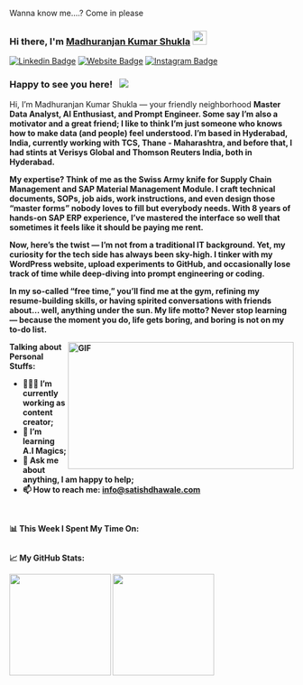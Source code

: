 
Wanna know me....? Come in please

### Hi there, I'm <a href="https://skst.in" target="_blank">Madhuranjan Kumar Shukla</a> <img src="https://media.giphy.com/media/hvRJCLFzcasrR4ia7z/giphy.gif" width="25px">

[![Linkedin Badge](https://img.shields.io/badge/-LinkedIn-0e76a8?style=flat-square&logo=Linkedin&logoColor=white)](https://www.linkedin.com/in/madhuranjan-shukla/)
[![Website Badge](https://img.shields.io/badge/Website-3b5998?style=flat-square&logo=google-chrome&logoColor=white)](https://wordpress.com/home/wantitgetitt.wordpress.com)
[![Instagram Badge](https://img.shields.io/badge/-Instagram-e4405f?style=flat-square&logo=Instagram&logoColor=white)](https://www.instagram.com/hnji.shuklaji/)



### Happy to see you here! &nbsp; ![](https://visitor-badge.glitch.me/badge?page_id=saddamskst.saddamskst)

Hi, I’m Madhuranjan Kumar Shukla — your friendly neighborhood <b>Master Data Analyst, AI Enthusiast, and Prompt Engineer<b>. Some say I’m also a <b>motivator and a great friend<b>; I like to think I’m just someone who knows how to make <b>data (and people) feel understood<b>. I’m based in <b>Hyderabad, India<b>, currently working with <b>TCS, Thane - Maharashtra<b>, and before that, I had stints at <b>Verisys Global and Thomson Reuters India<b>, both in Hyderabad.

My expertise? Think of me as the Swiss Army knife for <b>Supply Chain Management and SAP Material Management Module<b>. I craft technical <b>documents, SOPs, job aids, work instructions<b>, and even design those “master forms” nobody loves to fill but everybody needs. With <b>8 years<b> of hands-on <b>SAP ERP experience<b>, I’ve mastered the interface so well that sometimes it feels like it should be paying me rent.

Now, here’s the twist — <b>I’m not from a traditional IT background<b>. Yet, my <b>curiosity<b> for the <b>tech side<b> has always been sky-high. I tinker with my <b>WordPress website, upload experiments to GitHub, and occasionally lose track of time while deep-diving into prompt engineering or coding<b>.

In my so-called “free time,” <b>you’ll find me at the gym<b>, refining my <b>resume-building skills<b>, or having spirited conversations with friends about… well, anything under the sun. My life motto? <b>Never stop learning — because the moment you do, life gets boring, and boring is not on my to-do list<b>.


<img align="right" alt="GIF" src="https://github.com/SatishDhawale/SatishDhawale/blob/1ca00b90990f3b0d667c34332da2d660d636d4fa/Satish%20Dhawale.jpg" width="400" height="225" />
  

**Talking about Personal Stuffs:**

- 👨🏻‍💻 I’m currently working as content creator;
- 🚀 I’m learning A.I Magics;
- 💬 Ask me about anything, I am happy to help;
- 📫 How to reach me: info@satishdhawale.com


</br>

📊 **This Week I Spent My Time On:**
<!--START_SECTION:waka-->
```text

```
<!--END_SECTION:waka-->


📈 **My GitHub Stats:**

<p>
  <img height="180em" src="https://github-readme-stats.vercel.app/api?username=satishdhawale&show_icons=true&hide_border=true&&count_private=true&include_all_commits=true" />
  <img height="180em" src="https://github-readme-stats.vercel.app/api/top-langs/?username=satishdhawale&exclude_repo=KNN-Image-Classification&show_icons=true&hide_border=true&layout=compact&langs_count=8"/>
</p>

